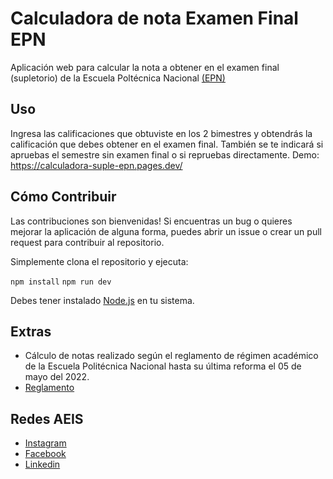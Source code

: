 # Calculadora de nota Examen Final EPN

Aplicación web para calcular la nota a obtener en el examen final (supletorio) de la Escuela Poltécnica Nacional [(EPN)](https://www.epn.edu.ec/)

## Uso

Ingresa las calificaciones que obtuviste en los 2 bimestres y obtendrás la calificación que debes obtener en el examen final.
También se te indicará si apruebas el semestre sin examen final o si repruebas directamente.
Demo: https://calculadora-suple-epn.pages.dev/

## Cómo Contribuir

Las contribuciones son bienvenidas!
Si encuentras un bug o quieres mejorar la aplicación de alguna forma, puedes abrir un issue o crear un pull request para contribuir al repositorio.

Simplemente clona el repositorio y ejecuta:

`npm install`
`npm run dev`

Debes tener instalado [Node.js](https://nodejs.org/en) en tu sistema.

## Extras

- Cálculo de notas realizado según el reglamento de régimen académico de la Escuela Politécnica Nacional hasta su última reforma el 05 de mayo del 2022.
- [Reglamento](https://www.epn.edu.ec/wp-content/uploads/2022/07/codificacion_reglamento_de_regimen_academico_epn_reforma_mayo_2022_v.f.-signed.pdf)

## Redes AEIS

- [Instagram](https://www.instagram.com/aeis_epn)
- [Facebook](https://www.facebook.com/AEIS.FIS.EPN)
- [Linkedin](https://www.linkedin.com/company/100754181)
